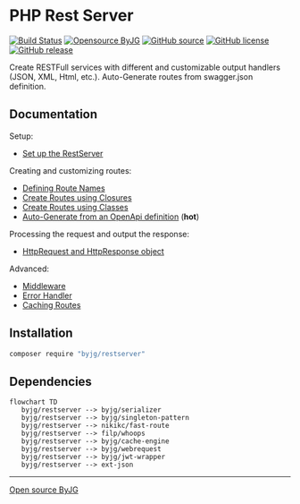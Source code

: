 # PHP Rest Server

[![Build Status](https://github.com/byjg/php-restserver/actions/workflows/phpunit.yml/badge.svg?branch=master)](https://github.com/byjg/php-restserver/actions/workflows/phpunit.yml)
[![Opensource ByJG](https://img.shields.io/badge/opensource-byjg-success.svg)](http://opensource.byjg.com)
[![GitHub source](https://img.shields.io/badge/Github-source-informational?logo=github)](https://github.com/byjg/php-restserver/)
[![GitHub license](https://img.shields.io/github/license/byjg/php-restserver.svg)](https://opensource.byjg.com/opensource/licensing.html)
[![GitHub release](https://img.shields.io/github/release/byjg/php-restserver.svg)](https://github.com/byjg/php-restserver/releases/)

Create RESTFull services with different and customizable output handlers (JSON, XML, Html, etc.).
Auto-Generate routes from swagger.json definition.

## Documentation

Setup:
- [Set up the RestServer](setup.md)

Creating and customizing routes:
- [Defining Route Names](defining-route-names.md)
- [Create Routes using Closures](routes-using-closures.md)
- [Create Routes using Classes](routes-using-classes.md)
- [Auto-Generate from an OpenApi definition](autogenerator-routes-openapi.md) (**hot**)

Processing the request and output the response:
- [HttpRequest and HttpResponse object](httprequest-httpresponse.md)

Advanced:
- [Middleware](middleware.md)
- [Error Handler](error-handler.md)
- [Caching Routes](caching-routes.md)

## Installation

```bash
composer require "byjg/restserver"
```

## Dependencies

```mermaid
flowchart TD
   byjg/restserver --> byjg/serializer
   byjg/restserver --> byjg/singleton-pattern
   byjg/restserver --> nikikc/fast-route
   byjg/restserver --> filp/whoops
   byjg/restserver --> byjg/cache-engine
   byjg/restserver --> byjg/webrequest
   byjg/restserver --> byjg/jwt-wrapper
   byjg/restserver --> ext-json
```

----
[Open source ByJG](http://opensource.byjg.com)

